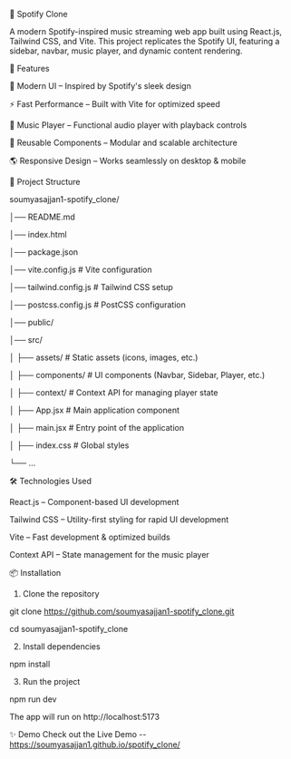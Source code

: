 🎵 Spotify Clone

A modern Spotify-inspired music streaming web app built using React.js, Tailwind CSS, and Vite. This project replicates the Spotify UI, featuring a sidebar, navbar, music player, and dynamic content rendering.

🚀 Features

🎨 Modern UI – Inspired by Spotify's sleek design

⚡ Fast Performance – Built with Vite for optimized speed

🎵 Music Player – Functional audio player with playback controls

📂 Reusable Components – Modular and scalable architecture

🌎 Responsive Design – Works seamlessly on desktop & mobile


📂 Project Structure

soumyasajjan1-spotify_clone/

│── README.md

│── index.html

│── package.json

│── vite.config.js         # Vite configuration

│── tailwind.config.js     # Tailwind CSS setup

│── postcss.config.js      # PostCSS configuration

│── public/

│── src/

│   ├── assets/            # Static assets (icons, images, etc.)

│   ├── components/        # UI components (Navbar, Sidebar, Player, etc.)

│   ├── context/           # Context API for managing player state

│   ├── App.jsx            # Main application component

│   ├── main.jsx           # Entry point of the application

│   ├── index.css          # Global styles

└── ...



🛠️ Technologies Used

React.js – Component-based UI development

Tailwind CSS – Utility-first styling for rapid UI development

Vite – Fast development & optimized builds

Context API – State management for the music player


📦 Installation

1. Clone the repository

git clone https://github.com/soumyasajjan1-spotify_clone.git

cd soumyasajjan1-spotify_clone

2. Install dependencies

npm install

3. Run the project

npm run dev

The app will run on http://localhost:5173


✨ Demo
Check out the Live Demo --    https://soumyasajjan1.github.io/spotify_clone/
